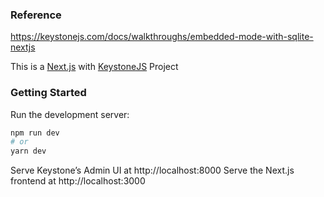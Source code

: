 ### Reference

https://keystonejs.com/docs/walkthroughs/embedded-mode-with-sqlite-nextjs

This is a [Next.js](https://nextjs.org/) with [KeystoneJS](https://keystonejs.com/) Project

### Getting Started

Run the development server:

```bash
npm run dev
# or
yarn dev
```

Serve Keystone’s Admin UI at http://localhost:8000
Serve the Next.js frontend at http://localhost:3000
